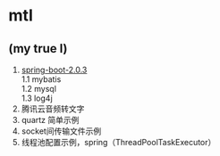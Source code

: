 # mtl

## (my true l)

1. [spring-boot-2.0.3](https://spring.io/projects/spring-boot)  
  1.1 mybatis  
  1.2 mysql  
  1.3 log4j
2. 腾讯云音频转文字
3. quartz 简单示例
4. socket间传输文件示例
5. 线程池配置示例，spring（ThreadPoolTaskExecutor）
